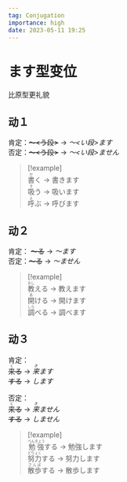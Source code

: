 ```yaml
---
tag: Conjugation
importance: high
date: 2023-05-11 19:25
---
```


# ます型变位

比原型更礼貌

## 动１

肯定：~~～<う段>~~ -> *～<い段>ます*  
否定：~~～<う段>~~ -> *～<い段>ません*

> [!example]  
> <ruby>書<rt>か</rt>く</ruby> -> 書きます  
> <ruby>吸<rt>す</rt>う</ruby> -> 吸います  
> <ruby>呼<rt>よ</rt>ぶ</ruby> -> 呼びます

## 动２

肯定： ~~～る~~ -> *～ます*  
否定：~~～る~~ -> *～ません*

> [!example]  
> <ruby>教<rt>おし</rt>える</ruby> -> 教えます  
> <ruby>開<rt>あ</rt>ける</ruby> -> 開けます  
> <ruby>調<rt>しら</rt>べる</ruby> -> 調べます

## 动３

肯定：  
~~<ruby>来<rt>く</rt>る</ruby>~~ -> *<ruby>来<rt>き</rt>ます</ruby>*  
~~する~~ -> *します*

否定：  
~~<ruby>来<rt>く</rt>る</ruby>~~ -> *<ruby>来<rt>き</rt>ません</ruby>*  
~~する~~ -> *しません*

> [!example]  
> <ruby>勉強<rt>べんきょう</rt>する</ruby> -> 勉強します  
> <ruby>努力<rt>どりょく</rt>する</ruby> -> 努力します  
> <ruby>散歩<rt>さんぽ</rt>する</ruby> -> 散歩します